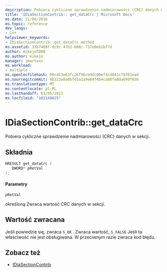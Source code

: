 ```yaml
---
description: Pobiera cykliczne sprawdzenie nadmiarowości (CRC) danych w sekcji.
title: 'IDiaSectionContrib:: get_dataCrc | Microsoft Docs'
ms.date: 11/04/2016
ms.topic: reference
dev_langs:
- C++
helpviewer_keywords:
- IDiaSectionContrib::get_dataCrc method
ms.assetid: 33b7488f-dc9c-47b3-b08c-737e0eb1bf7d
author: mikejo5000
ms.author: mikejo
manager: jmartens
ms.workload:
- multiple
ms.openlocfilehash: 60c453e63fc26f96ce9dc00ef4cd841c79761ead
ms.sourcegitcommit: 4b323a8a8bfd1a1a9e84f4b4ca88fa8da690f656
ms.translationtype: MT
ms.contentlocale: pl-PL
ms.lasthandoff: 03/05/2021
ms.locfileid: "102148025"
---
```

# <a name="idiasectioncontribget_datacrc"></a>IDiaSectionContrib::get_dataCrc
Pobiera cykliczne sprawdzenie nadmiarowości (CRC) danych w sekcji.

## <a name="syntax"></a>Składnia

```C++
HRESULT get_dataCrc ( 
   DWORD* pRetVal
);
```

#### <a name="parameters"></a>Parametry
 `pRetVal`

określoną Zwraca wartość CRC danych w sekcji.

## <a name="return-value"></a>Wartość zwracana
 Jeśli powiedzie się, zwraca `S_OK` . Zwraca wartość, `S_FALSE` Jeśli ta właściwość nie jest obsługiwana. W przeciwnym razie zwraca kod błędu.

## <a name="see-also"></a>Zobacz też
- [IDiaSectionContrib](../../debugger/debug-interface-access/idiasectioncontrib.md)
